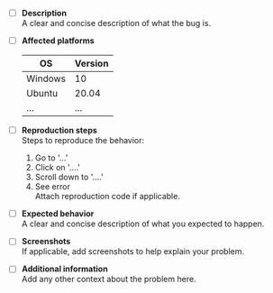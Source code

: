 
- [ ] <b>Description</b> <br>
    A clear and concise description of what the bug is. <br>
- [ ] <b>Affected platforms</b> <br>

    | OS      	| Version 	|
    |---------	|---------	|
    | Windows 	| 10      	|
    | Ubuntu  	| 20.04   	|
    | ...     	| ...     	|
- [ ] <b>Reproduction steps</b> <br>
    Steps to reproduce the behavior:
    1. Go to '...'
    2. Click on '....'
    3. Scroll down to '....'
    4. See error <br>
    Attach reproduction code if applicable.
- [ ] <b>Expected behavior</b> <br>
    A clear and concise description of what you expected to happen.
- [ ] <b>Screenshots</b> <br>
    If applicable, add screenshots to help explain your problem.
- [ ] <b>Additional information</b> <br>
    Add any other context about the problem here.

